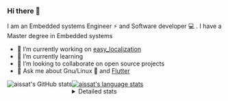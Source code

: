 ### Hi there 👋

I am an Embedded systems Engineer ⚡️ and Software developer 💻 . I have a Master degree in Embedded systems
- 🔭 I’m currently working on [easy_localization](https://pub.dev/packages/easy_localization)
- 🌱 I’m currently learning 
- 👯 I’m looking to collaborate on open source projects
- 💬 Ask me about  Gnu/Linux 🐧 and [Flutter](https://flutter.dev) 

<a href="https://profile-summary-for-github.com/user/aissat">
  <img align="left" height="170px" src="https://github-readme-stats.vercel.app/api?username=aissat&show_icons=true&line_height=27&count_private=true&include_all_commits=true" alt="aissat's GitHub stats"/>
  <img src="https://github-readme-stats.vercel.app/api/top-langs/?username=aissat&hide_langs_below=5&layout=compact" alt="aissat's language stats"/>
</a>

<details>
<summary>Detailed stats</summary>
 

### 🧐 Waka Stats

<!--START_SECTION:waka-->
![Code Time](http://img.shields.io/badge/Code%20Time-4%2C946%20hrs%2019%20mins-blue)

![Profile Views](http://img.shields.io/badge/Profile%20Views-0-blue)

![Lines of code](https://img.shields.io/badge/From%20Hello%20World%20I%27ve%20Written--7.3%20million%20lines%20of%20code-blue)

**🐱 My GitHub Data** 

> 📦 120.1 kB Used in GitHub's Storage 
 > 
> 🏆 3 Contributions in the Year 2023
 > 
> 💼 Opted to Hire
 > 
> 📜 163 Public Repositories 
 > 
> 🔑 24 Private Repositories 
 > 
**I'm a Night 🦉** 

```text
🌞 Morning                67 commits          ███░░░░░░░░░░░░░░░░░░░░░░   12.57 % 
🌆 Daytime                98 commits          █████░░░░░░░░░░░░░░░░░░░░   18.39 % 
🌃 Evening                182 commits         █████████░░░░░░░░░░░░░░░░   34.15 % 
🌙 Night                  186 commits         █████████░░░░░░░░░░░░░░░░   34.90 % 
```
📅 **I'm Most Productive on Tuesday** 

```text
Monday                   54 commits          ███░░░░░░░░░░░░░░░░░░░░░░   10.13 % 
Tuesday                  100 commits         █████░░░░░░░░░░░░░░░░░░░░   18.76 % 
Wednesday                57 commits          ███░░░░░░░░░░░░░░░░░░░░░░   10.69 % 
Thursday                 95 commits          ████░░░░░░░░░░░░░░░░░░░░░   17.82 % 
Friday                   97 commits          █████░░░░░░░░░░░░░░░░░░░░   18.20 % 
Saturday                 85 commits          ████░░░░░░░░░░░░░░░░░░░░░   15.95 % 
Sunday                   45 commits          ██░░░░░░░░░░░░░░░░░░░░░░░   08.44 % 
```


📊 **This Week I Spent My Time On** 

```text
🕑︎ Time Zone: Africa/Algiers

💬 Programming Languages: 
YAML                     11 hrs 11 mins      ███████████░░░░░░░░░░░░░░   45.68 % 
Dart                     8 hrs 29 mins       █████████░░░░░░░░░░░░░░░░   34.70 % 
Docker                   3 hrs 31 mins       ████░░░░░░░░░░░░░░░░░░░░░   14.40 % 
Other                    47 mins             █░░░░░░░░░░░░░░░░░░░░░░░░   03.27 % 
XML                      10 mins             ░░░░░░░░░░░░░░░░░░░░░░░░░   00.75 % 

🔥 Editors: 
VS Code                  24 hrs 29 mins      █████████████████████████   100.00 % 

💻 Operating System: 
Linux                    24 hrs 29 mins      █████████████████████████   100.00 % 
```

**I Mostly Code in Dart** 

```text
TypeScript               9 repos             ███░░░░░░░░░░░░░░░░░░░░░░   10.84 % 
C++                      7 repos             ██░░░░░░░░░░░░░░░░░░░░░░░   08.43 % 
PHP                      6 repos             ██░░░░░░░░░░░░░░░░░░░░░░░   07.23 % 
CSS                      3 repos             █░░░░░░░░░░░░░░░░░░░░░░░░   03.61 % 
HTML                     1 repo              ░░░░░░░░░░░░░░░░░░░░░░░░░   01.20 % 
```



**Timeline**

![Lines of Code chart](https://raw.githubusercontent.com/aissat/aissat/master/assets/bar_graph.png)


 Last Updated on 09/03/2023 01:11:11 UTC
<!--END_SECTION:waka-->

</details>
